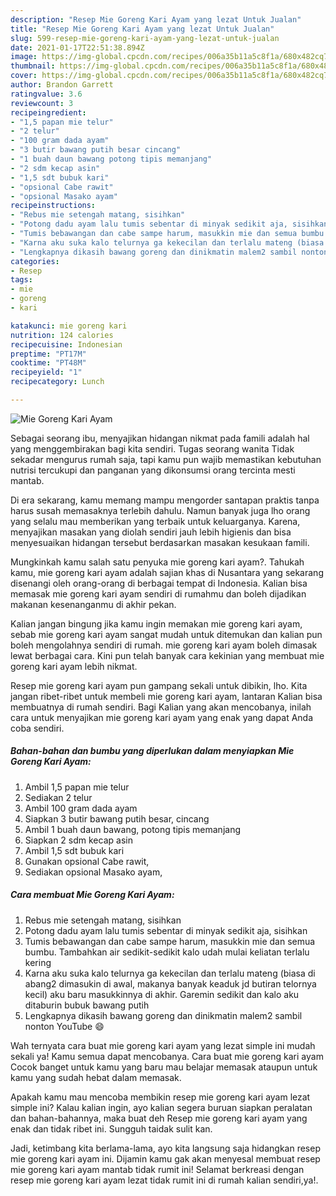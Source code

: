 ```yaml
---
description: "Resep Mie Goreng Kari Ayam yang lezat Untuk Jualan"
title: "Resep Mie Goreng Kari Ayam yang lezat Untuk Jualan"
slug: 599-resep-mie-goreng-kari-ayam-yang-lezat-untuk-jualan
date: 2021-01-17T22:51:38.894Z
image: https://img-global.cpcdn.com/recipes/006a35b11a5c8f1a/680x482cq70/mie-goreng-kari-ayam-foto-resep-utama.jpg
thumbnail: https://img-global.cpcdn.com/recipes/006a35b11a5c8f1a/680x482cq70/mie-goreng-kari-ayam-foto-resep-utama.jpg
cover: https://img-global.cpcdn.com/recipes/006a35b11a5c8f1a/680x482cq70/mie-goreng-kari-ayam-foto-resep-utama.jpg
author: Brandon Garrett
ratingvalue: 3.6
reviewcount: 3
recipeingredient:
- "1,5 papan mie telur"
- "2 telur"
- "100 gram dada ayam"
- "3 butir bawang putih besar cincang"
- "1 buah daun bawang potong tipis memanjang"
- "2 sdm kecap asin"
- "1,5 sdt bubuk kari"
- "opsional Cabe rawit"
- "opsional Masako ayam"
recipeinstructions:
- "Rebus mie setengah matang, sisihkan"
- "Potong dadu ayam lalu tumis sebentar di minyak sedikit aja, sisihkan"
- "Tumis bebawangan dan cabe sampe harum, masukkin mie dan semua bumbu. Tambahkan air sedikit-sedikit kalo udah mulai keliatan terlalu kering"
- "Karna aku suka kalo telurnya ga kekecilan dan terlalu mateng (biasa di abang2 dimasukin di awal, makanya banyak keaduk jd butiran telornya kecil) aku baru masukkinnya di akhir. Garemin sedikit dan kalo aku ditaburin bubuk bawang putih"
- "Lengkapnya dikasih bawang goreng dan dinikmatin malem2 sambil nonton YouTube 😄"
categories:
- Resep
tags:
- mie
- goreng
- kari

katakunci: mie goreng kari 
nutrition: 124 calories
recipecuisine: Indonesian
preptime: "PT17M"
cooktime: "PT48M"
recipeyield: "1"
recipecategory: Lunch

---
```



![Mie Goreng Kari Ayam](https://img-global.cpcdn.com/recipes/006a35b11a5c8f1a/680x482cq70/mie-goreng-kari-ayam-foto-resep-utama.jpg)

Sebagai seorang ibu, menyajikan hidangan nikmat pada famili adalah hal yang menggembirakan bagi kita sendiri. Tugas seorang  wanita Tidak sekadar mengurus rumah saja, tapi kamu pun wajib memastikan kebutuhan nutrisi tercukupi dan panganan yang dikonsumsi orang tercinta mesti mantab.

Di era  sekarang, kamu memang mampu mengorder santapan praktis tanpa harus susah memasaknya terlebih dahulu. Namun banyak juga lho orang yang selalu mau memberikan yang terbaik untuk keluarganya. Karena, menyajikan masakan yang diolah sendiri jauh lebih higienis dan bisa menyesuaikan hidangan tersebut berdasarkan masakan kesukaan famili. 



Mungkinkah kamu salah satu penyuka mie goreng kari ayam?. Tahukah kamu, mie goreng kari ayam adalah sajian khas di Nusantara yang sekarang disenangi oleh orang-orang di berbagai tempat di Indonesia. Kalian bisa memasak mie goreng kari ayam sendiri di rumahmu dan boleh dijadikan makanan kesenanganmu di akhir pekan.

Kalian jangan bingung jika kamu ingin memakan mie goreng kari ayam, sebab mie goreng kari ayam sangat mudah untuk ditemukan dan kalian pun boleh mengolahnya sendiri di rumah. mie goreng kari ayam boleh dimasak lewat berbagai cara. Kini pun telah banyak cara kekinian yang membuat mie goreng kari ayam lebih nikmat.

Resep mie goreng kari ayam pun gampang sekali untuk dibikin, lho. Kita jangan ribet-ribet untuk membeli mie goreng kari ayam, lantaran Kalian bisa membuatnya di rumah sendiri. Bagi Kalian yang akan mencobanya, inilah cara untuk menyajikan mie goreng kari ayam yang enak yang dapat Anda coba sendiri.

<!--inarticleads1-->

##### Bahan-bahan dan bumbu yang diperlukan dalam menyiapkan Mie Goreng Kari Ayam:

1. Ambil 1,5 papan mie telur
1. Sediakan 2 telur
1. Ambil 100 gram dada ayam
1. Siapkan 3 butir bawang putih besar, cincang
1. Ambil 1 buah daun bawang, potong tipis memanjang
1. Siapkan 2 sdm kecap asin
1. Ambil 1,5 sdt bubuk kari
1. Gunakan opsional Cabe rawit,
1. Sediakan opsional Masako ayam,




<!--inarticleads2-->

##### Cara membuat Mie Goreng Kari Ayam:

1. Rebus mie setengah matang, sisihkan
1. Potong dadu ayam lalu tumis sebentar di minyak sedikit aja, sisihkan
1. Tumis bebawangan dan cabe sampe harum, masukkin mie dan semua bumbu. Tambahkan air sedikit-sedikit kalo udah mulai keliatan terlalu kering
1. Karna aku suka kalo telurnya ga kekecilan dan terlalu mateng (biasa di abang2 dimasukin di awal, makanya banyak keaduk jd butiran telornya kecil) aku baru masukkinnya di akhir. Garemin sedikit dan kalo aku ditaburin bubuk bawang putih
1. Lengkapnya dikasih bawang goreng dan dinikmatin malem2 sambil nonton YouTube 😄




Wah ternyata cara buat mie goreng kari ayam yang lezat simple ini mudah sekali ya! Kamu semua dapat mencobanya. Cara buat mie goreng kari ayam Cocok banget untuk kamu yang baru mau belajar memasak ataupun untuk kamu yang sudah hebat dalam memasak.

Apakah kamu mau mencoba membikin resep mie goreng kari ayam lezat simple ini? Kalau kalian ingin, ayo kalian segera buruan siapkan peralatan dan bahan-bahannya, maka buat deh Resep mie goreng kari ayam yang enak dan tidak ribet ini. Sungguh taidak sulit kan. 

Jadi, ketimbang kita berlama-lama, ayo kita langsung saja hidangkan resep mie goreng kari ayam ini. Dijamin kamu gak akan menyesal membuat resep mie goreng kari ayam mantab tidak rumit ini! Selamat berkreasi dengan resep mie goreng kari ayam lezat tidak rumit ini di rumah kalian sendiri,ya!.

